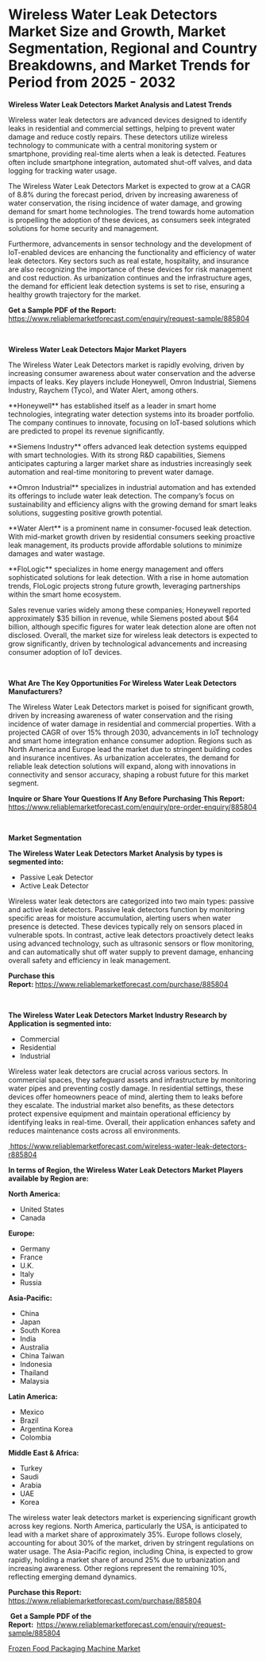 <p><h1>Wireless Water Leak Detectors Market Size and Growth, Market Segmentation, Regional and Country Breakdowns, and Market Trends for Period from 2025 -  2032</h1></p><p><strong>Wireless Water Leak Detectors Market Analysis and Latest Trends</strong></p>
<p><p>Wireless water leak detectors are advanced devices designed to identify leaks in residential and commercial settings, helping to prevent water damage and reduce costly repairs. These detectors utilize wireless technology to communicate with a central monitoring system or smartphone, providing real-time alerts when a leak is detected. Features often include smartphone integration, automated shut-off valves, and data logging for tracking water usage.</p><p>The Wireless Water Leak Detectors Market is expected to grow at a CAGR of 8.8% during the forecast period, driven by increasing awareness of water conservation, the rising incidence of water damage, and growing demand for smart home technologies. The trend towards home automation is propelling the adoption of these devices, as consumers seek integrated solutions for home security and management.</p><p>Furthermore, advancements in sensor technology and the development of IoT-enabled devices are enhancing the functionality and efficiency of water leak detectors. Key sectors such as real estate, hospitality, and insurance are also recognizing the importance of these devices for risk management and cost reduction. As urbanization continues and the infrastructure ages, the demand for efficient leak detection systems is set to rise, ensuring a healthy growth trajectory for the market.</p></p>
<p><strong>Get a Sample PDF of the Report:&nbsp;</strong> <a href="https://www.reliablemarketforecast.com/enquiry/request-sample/885804?utm_campaign=2516&utm_medium=2&utm_source=Github&utm_content=ia&utm_term=10042025&utm_id=wireless-water-leak-detectors">https://www.reliablemarketforecast.com/enquiry/request-sample/885804</a></p>
<p>&nbsp;</p>
<p><strong>Wireless Water Leak Detectors Major Market Players</strong></p>
<p><p>The Wireless Water Leak Detectors market is rapidly evolving, driven by increasing consumer awareness about water conservation and the adverse impacts of leaks. Key players include Honeywell, Omron Industrial, Siemens Industry, Raychem (Tyco), and Water Alert, among others.</p><p>**Honeywell** has established itself as a leader in smart home technologies, integrating water detection systems into its broader portfolio. The company continues to innovate, focusing on IoT-based solutions which are predicted to propel its revenue significantly.</p><p>**Siemens Industry** offers advanced leak detection systems equipped with smart technologies. With its strong R&D capabilities, Siemens anticipates capturing a larger market share as industries increasingly seek automation and real-time monitoring to prevent water damage.</p><p>**Omron Industrial** specializes in industrial automation and has extended its offerings to include water leak detection. The company’s focus on sustainability and efficiency aligns with the growing demand for smart leaks solutions, suggesting positive growth potential.</p><p>**Water Alert** is a prominent name in consumer-focused leak detection. With mid-market growth driven by residential consumers seeking proactive leak management, its products provide affordable solutions to minimize damages and water wastage.</p><p>**FloLogic** specializes in home energy management and offers sophisticated solutions for leak detection. With a rise in home automation trends, FloLogic projects strong future growth, leveraging partnerships within the smart home ecosystem.</p><p>Sales revenue varies widely among these companies; Honeywell reported approximately $35 billion in revenue, while Siemens posted about $64 billion, although specific figures for water leak detection alone are often not disclosed. Overall, the market size for wireless leak detectors is expected to grow significantly, driven by technological advancements and increasing consumer adoption of IoT devices.</p></p>
<p>&nbsp;</p>
<p><strong>What Are The Key Opportunities For Wireless Water Leak Detectors Manufacturers?</strong></p>
<p><p>The Wireless Water Leak Detectors market is poised for significant growth, driven by increasing awareness of water conservation and the rising incidence of water damage in residential and commercial properties. With a projected CAGR of over 15% through 2030, advancements in IoT technology and smart home integration enhance consumer adoption. Regions such as North America and Europe lead the market due to stringent building codes and insurance incentives. As urbanization accelerates, the demand for reliable leak detection solutions will expand, along with innovations in connectivity and sensor accuracy, shaping a robust future for this market segment.</p></p>
<p><strong>Inquire or Share Your Questions If Any Before Purchasing This Report:</strong> <a href="https://www.reliablemarketforecast.com/enquiry/pre-order-enquiry/885804?utm_campaign=2516&utm_medium=2&utm_source=Github&utm_content=ia&utm_term=10042025&utm_id=wireless-water-leak-detectors">https://www.reliablemarketforecast.com/enquiry/pre-order-enquiry/885804</a></p>
<p>&nbsp;</p>
<p><strong>Market Segmentation</strong></p>
<p><strong>The Wireless Water Leak Detectors Market Analysis by types is segmented into:</strong></p>
<p><ul><li>Passive Leak Detector</li><li>Active Leak Detector</li></ul></p>
<p><p>Wireless water leak detectors are categorized into two main types: passive and active leak detectors. Passive leak detectors function by monitoring specific areas for moisture accumulation, alerting users when water presence is detected. These devices typically rely on sensors placed in vulnerable spots. In contrast, active leak detectors proactively detect leaks using advanced technology, such as ultrasonic sensors or flow monitoring, and can automatically shut off water supply to prevent damage, enhancing overall safety and efficiency in leak management.</p></p>
<p><strong>Purchase this Report:&nbsp;</strong><a href="https://www.reliablemarketforecast.com/purchase/885804?utm_campaign=2516&utm_medium=2&utm_source=Github&utm_content=ia&utm_term=10042025&utm_id=wireless-water-leak-detectors">https://www.reliablemarketforecast.com/purchase/885804</a></p>
<p>&nbsp;</p>
<p><strong>The Wireless Water Leak Detectors Market Industry Research by Application is segmented into:</strong></p>
<p><ul><li>Commercial</li><li>Residential</li><li>Industrial</li></ul></p>
<p><p>Wireless water leak detectors are crucial across various sectors. In commercial spaces, they safeguard assets and infrastructure by monitoring water pipes and preventing costly damage. In residential settings, these devices offer homeowners peace of mind, alerting them to leaks before they escalate. The industrial market also benefits, as these detectors protect expensive equipment and maintain operational efficiency by identifying leaks in real-time. Overall, their application enhances safety and reduces maintenance costs across all environments.</p></p>
<p><a href="https://www.reliablemarketforecast.com/wireless-water-leak-detectors-r885804?utm_campaign=2516&utm_medium=2&utm_source=Github&utm_content=ia&utm_term=10042025&utm_id=wireless-water-leak-detectors">&nbsp;https://www.reliablemarketforecast.com/wireless-water-leak-detectors-r885804</a></p>
<p><strong>In terms of Region, the Wireless Water Leak Detectors Market Players available by Region are:</strong></p>
<p>
    <p> <strong> North America: </strong>
        <ul>
            <li>United States</li>
            <li>Canada</li>
        </ul>
        </p> 
    <p> <strong> Europe: </strong>
        <ul>
            <li>Germany</li>
            <li>France</li>
            <li>U.K.</li>
            <li>Italy</li>
            <li>Russia</li>
        </ul>
        </p> 
    <p> <strong> Asia-Pacific: </strong>
        <ul>
            <li>China</li>
            <li>Japan</li>
            <li>South Korea</li>
            <li>India</li>
            <li>Australia</li>
            <li>China Taiwan</li>
            <li>Indonesia</li>
            <li>Thailand</li>
            <li>Malaysia</li>
        </ul>
        </p> 
    <p> <strong> Latin America: </strong>
        <ul>
            <li>Mexico</li>
            <li>Brazil</li>
            <li>Argentina Korea</li>
            <li>Colombia</li>
        </ul>
        </p> 
    <p> <strong> Middle East & Africa: </strong>
        <ul>
            <li>Turkey</li>
            <li>Saudi</li>
            <li>Arabia</li>
            <li>UAE</li>
            <li>Korea</li>
        </ul>
    </p>
    </p>
<p><p>The wireless water leak detectors market is experiencing significant growth across key regions. North America, particularly the USA, is anticipated to lead with a market share of approximately 35%. Europe follows closely, accounting for about 30% of the market, driven by stringent regulations on water usage. The Asia-Pacific region, including China, is expected to grow rapidly, holding a market share of around 25% due to urbanization and increasing awareness. Other regions represent the remaining 10%, reflecting emerging demand dynamics.</p></p>
<p><strong>Purchase this Report: </strong><a href="https://www.reliablemarketforecast.com/purchase/885804?utm_campaign=2516&utm_medium=2&utm_source=Github&utm_content=ia&utm_term=10042025&utm_id=wireless-water-leak-detectors">https://www.reliablemarketforecast.com/purchase/885804</a></p>
<p>&nbsp;<strong>Get a Sample PDF of the Report:&nbsp;&nbsp;</strong><a href="https://www.reliablemarketforecast.com/enquiry/request-sample/885804?utm_campaign=2516&utm_medium=2&utm_source=Github&utm_content=ia&utm_term=10042025&utm_id=wireless-water-leak-detectors">https://www.reliablemarketforecast.com/enquiry/request-sample/885804</a></p>
<p><strong></strong></p>
<p><p><a href="https://github.com/siwerhommer97/Market-Research-Report-List-1/blob/main/frozen-food-packaging-machine-market.md?utm_campaign=2516&utm_medium=2&utm_source=Github&utm_content=ia&utm_term=10042025&utm_id=wireless-water-leak-detectors">Frozen Food Packaging Machine Market</a></p></p>